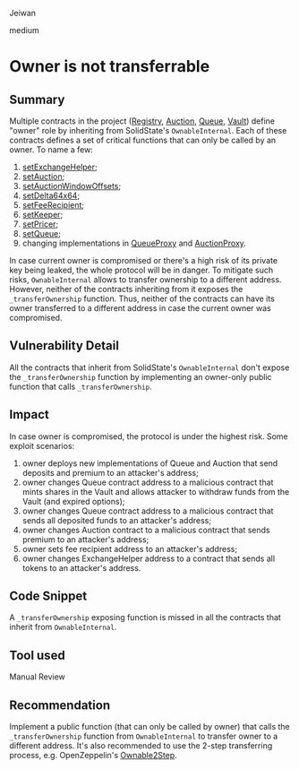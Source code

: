 Jeiwan

medium

# Owner is not transferrable

## Summary
Multiple contracts in the project ([Registry](https://github.com/sherlock-audit/2022-09-knox/blob/main/knox-contracts/contracts/Registry.sol#L14), [Auction](https://github.com/sherlock-audit/2022-09-knox/blob/main/knox-contracts/contracts/auction/AuctionInternal.sol#L24), [Queue](https://github.com/sherlock-audit/2022-09-knox/blob/main/knox-contracts/contracts/queue/QueueInternal.sol#L27), [Vault](https://github.com/sherlock-audit/2022-09-knox/blob/main/knox-contracts/contracts/vault/VaultInternal.sol#L19)) define "owner" role by inheriting from SolidState's `OwnableInternal`. Each of these contracts defines a set of critical functions that can only be called by an owner. To name a few:
1. [setExchangeHelper](https://github.com/sherlock-audit/2022-09-knox/blob/main/knox-contracts/contracts/queue/Queue.sol#L70);
1. [setAuction](https://github.com/sherlock-audit/2022-09-knox/blob/main/knox-contracts/contracts/vault/VaultAdmin.sol#L28);
1. [setAuctionWindowOffsets](https://github.com/sherlock-audit/2022-09-knox/blob/main/knox-contracts/contracts/vault/VaultAdmin.sol#L41);
1. [setDelta64x64](https://github.com/sherlock-audit/2022-09-knox/blob/main/knox-contracts/contracts/vault/VaultAdmin.sol#L64);
1. [setFeeRecipient](https://github.com/sherlock-audit/2022-09-knox/blob/main/knox-contracts/contracts/vault/VaultAdmin.sol#L98);
1. [setKeeper](https://github.com/sherlock-audit/2022-09-knox/blob/main/knox-contracts/contracts/vault/VaultAdmin.sol#L116);
1. [setPricer](https://github.com/sherlock-audit/2022-09-knox/blob/main/knox-contracts/contracts/vault/VaultAdmin.sol#L129);
1. [setQueue](https://github.com/sherlock-audit/2022-09-knox/blob/main/knox-contracts/contracts/vault/VaultAdmin.sol#L142);
1. changing implementations in [QueueProxy](https://github.com/sherlock-audit/2022-09-knox/blob/main/knox-contracts/contracts/queue/QueueProxy.sol#L43) and [AuctionProxy](https://github.com/sherlock-audit/2022-09-knox/blob/main/knox-contracts/contracts/auction/AuctionProxy.sol#L30).

In case current owner is compromised or there's a high risk of its private key being leaked, the whole protocol will be in danger. To mitigate such risks, `OwnableInternal` allows to transfer ownership to a different address. However, neither of the contracts inheriting from it exposes the `_transferOwnership` function. Thus, neither of the contracts can have its owner transferred to a different address in case the current owner was compromised.
## Vulnerability Detail
All the contracts that inherit from SolidState's `OwnableInternal` don't expose the `_transferOwnership` function by implementing an owner-only public function that calls `_transferOwnership`.
## Impact
In case owner is compromised, the protocol is under the highest risk. Some exploit scenarios:
1. owner deploys new implementations of Queue and Auction that send deposits and premium to an attacker's address;
1. owner changes Queue contract address to a malicious contract that mints shares in the Vault and allows attacker to withdraw funds from the Vault (and expired options);
1. owner changes Queue contract address to a malicious contract that sends all deposited funds to an attacker's address;
1. owner changes Auction contract to a malicious contract that sends premium to an attacker's address;
1. owner sets fee recipient address to an attacker's address;
1. owner changes ExchangeHelper address to a contract that sends all tokens to an attacker's address.
## Code Snippet
A `_transferOwnership` exposing function is missed in all the contracts that inherit from `OwnableInternal`.
## Tool used
Manual Review
## Recommendation
Implement a public function (that can only be called by owner) that calls the `_transferOwnership` function from `OwnableInternal` to transfer owner to a different address. It's also recommended to use the 2-step transferring process, e.g. OpenZeppelin's [Ownable2Step](https://github.com/OpenZeppelin/openzeppelin-contracts/blob/master/contracts/access/Ownable2Step.sol).